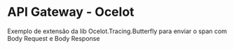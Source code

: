 # API Gateway - Ocelot
Exemplo de extensão da lib Ocelot.Tracing.Butterfly para enviar o span com Body Request e Body Response
